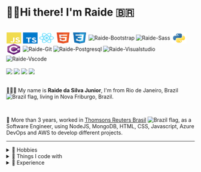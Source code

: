 # 👋🏽Hi there! I'm Raide 🇧🇷

<div style="display: inline_block"><br>
  <img align="center" alt="Raide-Js" height="30" width="40" src="https://raw.githubusercontent.com/devicons/devicon/master/icons/javascript/javascript-plain.svg">
  <img align="center" alt="Raide-Ts" height="30" width="40" src="https://raw.githubusercontent.com/devicons/devicon/master/icons/typescript/typescript-plain.svg">
  <img align="center" alt="Raide-React" height="30" width="40" src="https://raw.githubusercontent.com/devicons/devicon/master/icons/react/react-original.svg">
  <img align="center" alt="Raide-HTML" height="30" width="40" src="https://raw.githubusercontent.com/devicons/devicon/master/icons/html5/html5-original.svg">
  <img align="center" alt="Raide-CSS" height="30" width="40" src="https://raw.githubusercontent.com/devicons/devicon/master/icons/css3/css3-original.svg">
  <img align="center" alt="Raide-Bootstrap" height="30" width="40" src="https://cdn.jsdelivr.net/gh/devicons/devicon/icons/bootstrap/bootstrap-original.svg" />
  <img align="center" alt="Raide-Sass" height="30" width="40" src="https://cdn.jsdelivr.net/gh/devicons/devicon/icons/sass/sass-original.svg" />
  <img align="center" alt="Raide-Python" height="30" width="40" src="https://raw.githubusercontent.com/devicons/devicon/master/icons/python/python-original.svg">
  <img align="center" alt="Raide-Csharp" height="30" width="40" src="https://raw.githubusercontent.com/devicons/devicon/master/icons/csharp/csharp-original.svg">
  <img align="center" alt="Raide-Git" height="30" width="40" src="https://cdn.jsdelivr.net/gh/devicons/devicon/icons/git/git-plain.svg" />
  <img align="center" alt="Raide-Postgresql" height="30" width="40" src="https://cdn.jsdelivr.net/gh/devicons/devicon/icons/postgresql/postgresql-original.svg" />
  <img align="center" alt="Raide-Visualstudio" height="30" width="40" src="https://cdn.jsdelivr.net/gh/devicons/devicon/icons/visualstudio/visualstudio-plain.svg" />
  <img align="center" alt="Raide-Vscode" height="30" width="40" src="https://cdn.jsdelivr.net/gh/devicons/devicon/icons/vscode/vscode-original.svg" />
</div><br />

 
<div> 
  <a href="https://instagram.com/raidejunior" target="_blank"><img src="https://img.shields.io/badge/-Instagram-%23E4405F?style=for-the-badge&logo=instagram&logoColor=white" target="_blank"></a>
  <a href = "mailto:raidejunior@gmail.com"><img src="https://img.shields.io/badge/-Gmail-%23333?style=for-the-badge&logo=gmail&logoColor=white" target="_blank"></a>
  <a href="https://www.linkedin.com/in/raidejunior" target="_blank"><img src="https://img.shields.io/badge/-LinkedIn-%230077B5?style=for-the-badge&logo=linkedin&logoColor=white" target="_blank"></a>
  <a href="https://leetcode.com/raidejunior" target="_blank"><img src="https://img.shields.io/badge/LeetCode-000000?style=for-the-badge&logo=LeetCode&logoColor=#d16c06" target="_blank"></a>
  
</div><br />

🙋🏽‍♂️ My name is **Raide da Silva Junior**, I'm from Rio de Janeiro, Brazil <img src="https://raw.githubusercontent.com/hjnilsson/country-flags/master/svg/br.svg" width="16" alt="Brazil flag" />, living in Nova Friburgo, Brazil.

<br />

🔭 More than 3 years, worked in [Thomsons Reuters Brasil](https://www.thomsonreuters.com.br) <img src="https://raw.githubusercontent.com/hjnilsson/country-flags/master/svg/br.svg" width="16" alt="Brazil flag" />, as a Software Engineer, using NodeJS, MongoDB, HTML, CSS, Javascript, Azure DevOps and AWS to develop different projects.

---

<details>
  <summary>🎡 Hobbies </summary>

<br />

🌱 Currently learning more about NodeJS. Meantime playing with React.

👯 Looking to collaborate on open-source projects.

💬 Ask me about NodeJS, JS/TS (frontend and backend), DDD, SOLID, software architecture, system design, and design patterns.

⚡ Fun fact: [DOG](https://en.wikipedia.org/wiki/Dog) lover.

<img src="https://raw.githubusercontent.com/Raidejunior/raidejunior/main/Dogs.jpg" width="50%" alt="Dog Lover" />

---

</details>

<details>
  <summary>🧰 Things I code with</summary>

| Skill   | Technologies |
|---------|--------------|
| Backend | <img alt="C Sharp" src="https://img.shields.io/badge/-C_Sharp-512BD4?style=flat-square&logo=c-sharp&logoColor=white" /> <img alt=".NET" src="https://img.shields.io/badge/-.NET-5C2D91?style=flat-square&logo=dotnet&logoColor=white" /> <img alt="NodeJS" src="https://img.shields.io/badge/-NodeJS-43853d?style=flat-square&logo=nodedotjs&logoColor=white" /> |
| JS/TS ecosystem | <img alt="Javascript" src="https://img.shields.io/badge/-Javascript-F7DF1E?style=flat-square&logo=javascript&logoColor=white" /> <img alt="Javascript" src="https://img.shields.io/badge/-Typescript-3178C6?style=flat-square&logo=typescript&logoColor=white" /> <img alt="React" src="https://img.shields.io/badge/-React-45b8d8?style=flat-square&logo=react&logoColor=white" /> |
| Frontend | <img alt="HTML5" src="https://img.shields.io/badge/-HTML5-E34F26?style=flat-square&logo=html5&logoColor=white" /> <img alt="CSS3" src="https://img.shields.io/badge/-CSS3-157286?style=flat-square&logo=css3&logoColor=white" /> <img alt="Bootstrap" src="https://img.shields.io/badge/-Bootstrap-563D7C?style=flat-square&logo=bootstrap&logoColor=white" /> |
| SQL | <img alt="Microsoft SQL Server" src="https://img.shields.io/badge/-SQL_Server-CC2927?style=flat-square&logo=microsoft-sql-server&logoColor=white" /> <img alt="MySQL" src="https://img.shields.io/badge/-MySQL-4479A1?style=flat-square&logo=mysql&logoColor=white" /> <img alt="MariaDb" src="https://img.shields.io/badge/-MariaDB-003545?style=flat-square&logo=mariadb&logoColor=white" /> <img alt="PostgreSQL" src="https://img.shields.io/badge/-PostgreSQL-336791?style=flat-square&logo=postgresql&logoColor=white" /> <img alt="Oracle" src="https://img.shields.io/badge/-Oracle-F80000?style=flat-square&logo=oracle&logoColor=white" /> | 
| noSQL | <img alt="MongoDB" src="https://img.shields.io/badge/-MongoDB-47A248?style=flat-square&logo=mongodb&logoColor=white" />|
| Package Manager | <img alt="Nuget" src="https://img.shields.io/badge/-Nuget-004880?style=flat-square&logo=nuget&logoColor=white" /> <img alt="NPM" src="https://img.shields.io/badge/-NPM-CB3837?style=flat-square&logo=npm&logoColor=white" /> <img alt="Yarn" src="https://img.shields.io/badge/-Yarn-2C8EBB?style=flat-square&logo=yarn&logoColor=white" /> <img alt="Composer" src="https://img.shields.io/badge/-Composer-885630?style=flat-square&logo=composer&logoColor=black" /> |
| Version Control System (VCS) | <img alt="GIT" src="https://img.shields.io/badge/-Git-F05032?style=flat-square&logo=git&logoColor=white" /> |
| Code hosting | <img alt="GitHub" src="https://img.shields.io/badge/-GitHub-181717?style=flat-square&logo=github&logoColor=white" /> <img alt="GitLab" src="https://img.shields.io/badge/-GitLab-FC6D26?style=flat-square&logo=gitlab&logoColor=white" /> <img alt="BitBucket" src="https://img.shields.io/badge/GoogleCloud-%234285F4.svg??style=flat-square&logo=azuredevops&logoColor=white" /> <img alt="Azure DevOps" src="https://img.shields.io/badge/-Azure%20DevOps-0078D7?style=flat-square&logo=azuredevops&logoColor=white" /> |
| Infrastructure as Code (IaC) | <img alt="Terraform" src="https://img.shields.io/badge/-Terraform-7B42BC?style=flat-square&logo=terraform&logoColor=white" /> |
| Containers | <img alt="Docker" src="https://img.shields.io/badge/-Docker-46a2f1?style=flat-square&logo=docker&logoColor=white" /> <img alt="AWS EKS" src="https://img.shields.io/badge/-AWS_EKS-FF9900?style=flat-square&logo=amazoneks&logoColor=white" /> |
| Servers | <img alt="Azure Container Apps" src="https://img.shields.io/badge/-Azure_Container_Apps-0078D7?style=flat-square&logo=microsoftazure&logoColor=white" /> |
| Continuous Integration (CI) | <img alt="Jenkins" src="https://img.shields.io/badge/-Jenkins-D24939?style=flat-square&logo=jenkins&logoColor=white" /> <img alt="Github Actions" src="https://img.shields.io/badge/-GitHub_Actions-2088FF?style=flat-square&logo=github-actions&logoColor=white" /> <img alt="Azure Pipelines" src="https://img.shields.io/badge/-Azure%20Pipelines-2560E0?style=flat-square&logo=azurepipelines&logoColor=white" /> |
| Continuous Deployment (CD) | <img alt="Vault" src="https://img.shields.io/badge/-Vault-FFEC6E?style=flat-square&logo=vault&logoColor=white" /> |
| Cloud | <img alt="AWS" src="https://img.shields.io/badge/-AWS-232F3E?style=flat-square&logo=amazonaws&logoColor=white" /> <img alt="Microsoft Azure" src="https://img.shields.io/badge/-Azure-0078D4?style=flat-square&logo=microsoftazure&logoColor=white" /> <img alt="Heroku" src="https://img.shields.io/badge/-Heroku-430098?style=flat-square&logo=heroku&logoColor=white" /> <img alt="Vercel" src="https://img.shields.io/badge/-Vercel-000000?style=flat-square&logo=vercel&logoColor=white" /> <img alt="GoDaddy" src="https://img.shields.io/badge/-GoDaddy-1BDBDB?style=flat-square&logo=godaddy&logoColor=white" /> |
| Agile | <img alt="Azure DevOps" src="https://img.shields.io/badge/-Azure_DevOps-0078D7?style=flat-square&logo=azure-devops&logoColor=white" /> <img alt="Jira" src="https://img.shields.io/badge/-Jira-0052CC?style=flat-square&logo=jira&logoColor=white" /> <img alt="Trello" src="https://img.shields.io/badge/-Trello-0052CC?style=flat-square&logo=trello&logoColor=white" /> |
| Testing | <img alt="Swagger" src="https://img.shields.io/badge/-Swagger-85EA2D?style=flat-square&logo=swagger&logoColor=white" /> <img alt="Postman" src="https://img.shields.io/badge/-Postman-FF6C37?style=flat-square&logo=postman&logoColor=white" /> <img alt="Insomnia" src="https://img.shields.io/badge/-Insomnia-4000BF?style=flat-square&logo=insomnia&logoColor=white" /> |
| Code Quality | <img alt="ReSharper" src="https://img.shields.io/badge/-ReSharper-000000?style=flat-square&logo=resharper&logoColor=white" /> <img alt="Code Factor" src="https://img.shields.io/badge/-Code_Factor-F44A6A?style=flat-square&logo=codefactor&logoColor=white" /> |


---

</details>

<details>
 <summary>🎂 Experience</summary>

<!--START_SECTION:experience-section-->
<table width="100%"><thead><th colspan="5">Experience (in years)</th></thead><tbody><tr><td><strong>7+</strong> Javascript, HTML and CSS</td><td><strong>6+</strong> Node.JS</td><td><strong>4+</strong> MySQL</td><td><strong>4+</strong> MongoDB</td></tr><tr><td><strong>4+</strong> Microsoft SQL Server</td><td><strong>4+</strong> .NET Framework</td><td><strong>4+</strong> .NET Core</td><td><strong>4+</strong> C# .NET</td></tr><tr><td><strong>3+</strong> PostgreSQL</td><td><strong>3+</strong> AWS</td><td><strong>3+</strong> Azure</td><td><strong>1+</strong> ReactJS</td></tr><tr></tr></tbody></table>
<!--END_SECTION:experience-section-->

---

</details>



  ##
